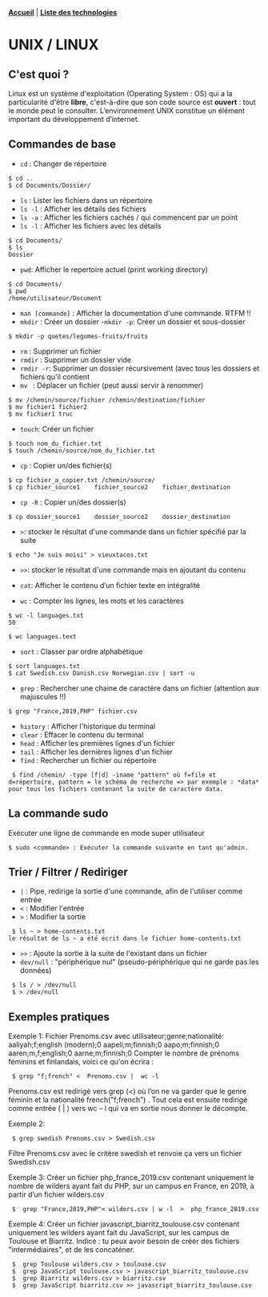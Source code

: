 **[Accueil](/README.md)** | **[Liste des technologies](/cahier.md)**

# UNIX / LINUX

## C'est quoi ?

Linux est un système d'exploitation (Operating System : OS) qui a la particularité d'être **libre**, c'est-à-dire que son code source est **ouvert** : tout le monde peut le consulter. L’environnement UNIX constitue un élément important du développement d’internet.

## Commandes de base

- `cd` : Changer de répertoire
```shell
$ cd ..
$ cd Documents/Dossier/
```
- `ls` : Lister les fichiers dans un répertoire
- `ls -l` : Afficher les détails des fichiers
- `ls -a` : Afficher les fichiers cachés / qui commencent par un point
- `ls -l` : Afficher les fichiers avec les détails
```shell
$ cd Documents/
$ ls
Dossier
```
- `pwd`: Afficher le repertoire actuel (print working directory)
```shell
$ cd Documents/
$ pwd
/home/utilisateur/Document
```
- `man [commande]` : Afficher la documentation d'une commande. RTFM !!
- `mkdir` : Créer un dossier
-`mkdir -p`: Créer un dossier et sous-dossier
```shell
$ mkdir -p quetes/legumes-fruits/fruits
```
- `rm` : Supprimer un fichier
- `rmdir` : Supprimer un dossier vide
- `rmdir -r`: Supprimer un dossier récursivement (avec tous les dossiers et fichiers qu'il contient
- `mv ` : Déplacer un fichier (peut aussi servir à renommer)
```shell
$ mv /chemin/source/fichier /chemin/destination/fichier
$ mv fichier1 fichier2
$ mv fichier1 truc
```
- `touch`: Créer un fichier
```shell
$ touch nom_du_fichier.txt
$ touch /chemin/source/nom_du_fichier.txt
```
- `cp` : Copier un/des fichier(s)
```shell
$ cp fichier_a_copier.txt /chemin/source/
$ cp fichier_source1    fichier_source2    fichier_destination
```
- `cp -R`  : Copier un/des dossier(s)
```shell
$ cp dossier_source1    dossier_source2    dossier_destination
```

- `>`: stocker le résultat d'une commande dans un fichier spécifié par la suite
```shell
$ echo "Je suis moisi" > vieuxtacos.txt
```
- `>>`: stocker le résultat d'une commande mais en ajoutant du contenu

- `cat`: Afficher le contenu d’un fichier texte en intégralité
- `wc` : Compter les lignes, les mots et les caractères
```shell
$ wc -l languages.txt
50

$ wc languages.text
```
- `sort` : Classer par ordre alphabétique
```shell
$ sort languages.txt
$ cat Swedish.csv Danish.csv Norwegian.csv | sort -u
```
- `grep` : Rechercher une chaine de caractère dans un fichier (attention aux majuscules !!)
```shell
$ grep "France,2019,PHP" fichier.csv
```
- `history` : Afficher l'historique du terminal
- `clear` : Effacer le contenu du terminal
- `head` : Afficher les premières lignes d'un fichier
- `tail` : Afficher les dernières lignes d'un fichier
- `find` : Rechercher un fichier ou répertoire
```shell
 $ find /chemin/ -type [f|d] -iname "pattern" où f=file et d=répertoire, pattern = le schéma de recherche => par exemple : *data* pour tous les fichiers contenant la suite de caractère data.
 ```
 
## La commande sudo
Exécuter une ligne de commande en mode super utilisateur
```shell
$ sudo <commande> : Exécuter la commande suivante en tant qu'admin.
```

## Trier / Filtrer / Rediriger
- `|` : Pipe, redirige la sortie d'une commande, afin de l'utiliser comme entrée
- `<` : Modifier l'entrée
- `>` : Modifier la sortie
```shell
 $ ls ~ > home-contents.txt
le résultat de ls ~ a été écrit dans le fichier home-contents.txt
 ```
- `>>` : Ajoute la sortie à la suite de l'existant dans un fichier
- `dev/null` : "périphérique nul" (pseudo-périphérique qui ne garde pas les données)
```shell
 $ ls / > /dev/null
 $ > /dev/null
 ```

## Exemples pratiques
Exemple 1:
Fichier Prenoms.csv avec utilisateur;genre;nationalité:
	aaliyah;f;english (modern);0
    aapeli;m;finnish;0
    aapo;m;finnish;0
    aaren;m,f;english;0
    aarne;m;finnish;0
 Compter le nombre de prénoms féminins et finlandais, voici ce qu'on écrira :
```shell
 $ grep "f;french" <  Prenoms.csv |  wc -l
 ```
Prenoms.csv est redirigé vers grep (<) où l’on ne va garder que le genre féminin et la nationalité french("f;french") . Tout cela est ensuite redirigé comme entrée ( | ) vers wc – l qui va en sortie nous donner le décompte.

Exemple 2:
```shell
 $ grep swedish Prenoms.csv > Swedish.csv
 ```
 Filtre Prenoms.csv avec le critère swedish et renvoie ça vers un fichier Swedish.csv

Exemple 3:
Créer un fichier php_france_2019.csv contenant uniquement le nombre de wilders ayant fait du PHP, sur un campus en France, en 2019, à partir d’un fichier wilders.csv
```shell
 $  grep "France,2019,PHP"< wilders.csv | w -l  >  php_france_2019.csv
 ```

Exemple 4:
Créer un fichier javascript_biarritz_toulouse.csv contenant uniquement les wilders ayant fait du JavaScript, sur les campus de Toulouse et Biarritz. Indice : tu peux avoir besoin de créer des fichiers "intermédiaires", et de les concaténer.
```shell
 $  grep Toulouse wilders.csv > toulouse.csv  
 $	grep JavaScript toulouse.csv > javascript_biarritz_toulouse.csv
 $	grep Biarritz wilders.csv > biarritz.csv
 $	grep JavaScript biarritz.csv >> javascript_biarritz_toulouse.csv
 ```


